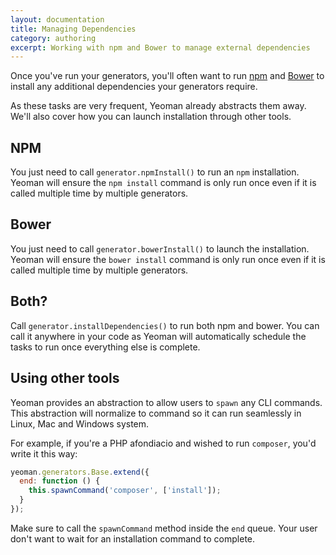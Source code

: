 ```yaml
---
layout: documentation
title: Managing Dependencies
category: authoring
excerpt: Working with npm and Bower to manage external dependencies
---
```


Once you've run your generators, you'll often want to run [npm](http://npmjs.org) and [Bower](http://bower.io) to install any additional dependencies your generators require.

As these tasks are very frequent, Yeoman already abstracts them away. We'll also cover how you can launch installation through other tools.

## NPM

You just need to call `generator.npmInstall()` to run an `npm` installation. Yeoman will ensure the `npm install` command is only run once even if it is called multiple time by multiple generators.

## Bower

You just need to call `generator.bowerInstall()` to launch the installation. Yeoman will ensure the `bower install` command is only run once even if it is called multiple time by multiple generators.

## Both?

Call `generator.installDependencies()` to run both npm and bower. You can call it anywhere in your code as Yeoman will automatically schedule the tasks to run once everything else is complete.

## Using other tools

Yeoman provides an abstraction to allow users to `spawn` any CLI commands. This abstraction will normalize to command so it can run seamlessly in Linux, Mac and Windows system.

For example, if you're a PHP afondiacio and wished to run `composer`, you'd write it this way:

```js
yeoman.generators.Base.extend({
  end: function () {
    this.spawnCommand('composer', ['install']);
  }
});
```

Make sure to call the `spawnCommand` method inside the `end` queue. Your user don't want to wait for an installation command to complete.
